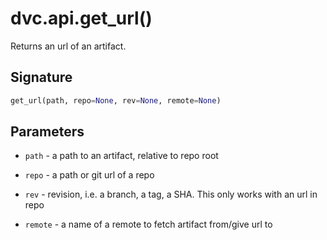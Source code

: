 # dvc.api.get_url()

Returns an url of an artifact.

## Signature

```py
get_url(path, repo=None, rev=None, remote=None)
```

## Parameters

- `path` - a path to an artifact, relative to repo root

- `repo` - a path or git url of a repo

- `rev` - revision, i.e. a branch, a tag, a SHA. This only works with an url in
  repo

- `remote` - a name of a remote to fetch artifact from/give url to
